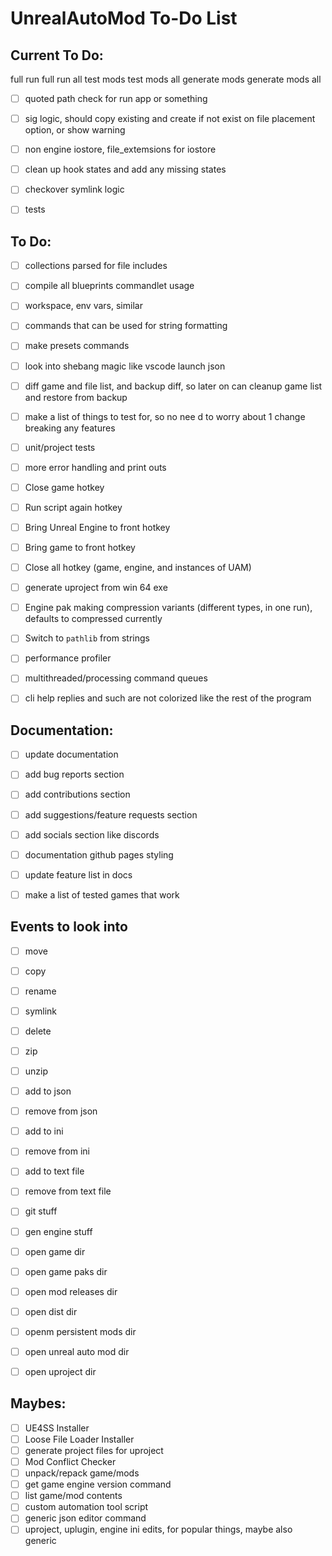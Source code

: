 # UnrealAutoMod To-Do List


## Current To Do:

full run
full run all
test mods
test mods all
generate mods
generate mods all

- [ ] quoted path check for run app or something
- [ ] sig logic, should copy existing and create if not exist on file placement option, or show warning
- [ ] non engine iostore, file_extemsions for iostore
- [ ] clean up hook states and add any missing states
- [ ] checkover symlink logic
- [ ] tests


## To Do:
- [ ] collections parsed for file includes
- [ ] compile all blueprints commandlet usage
- [ ] workspace, env vars, similar
- [ ] commands that can be used for string formatting
- [ ] make presets commands
- [ ] look into shebang magic like vscode launch json
- [ ] diff game and file list, and backup diff, so later on can cleanup game list and restore from backup
- [ ] make a list of things to test for, so no nee d to worry about 1 change breaking any features
- [ ] unit/project tests
- [ ] more error handling and print outs
- [ ] Close game hotkey
- [ ] Run script again hotkey
- [ ] Bring Unreal Engine to front hotkey
- [ ] Bring game to front hotkey
- [ ] Close all hotkey (game, engine, and instances of UAM)
- [ ] generate uproject from win 64 exe
- [ ] Engine pak making compression variants (different types, in one run), defaults to compressed currently
- [ ] Switch to `pathlib` from strings
- [ ] performance profiler
- [ ] multithreaded/processing command queues
- [ ] cli help replies and such are not colorized like the rest of the program


## Documentation:
- [ ] update documentation
- [ ] add bug reports section
- [ ] add contributions section
- [ ] add suggestions/feature requests section
- [ ] add socials section like discords
- [ ] documentation github pages styling
- [ ] update feature list in docs
- [ ] make a list of tested games that work


## Events to look into
- [ ] move
- [ ] copy
- [ ] rename
- [ ] symlink
- [ ] delete
- [ ] zip
- [ ] unzip
- [ ] add to json
- [ ] remove from json
- [ ] add to ini
- [ ] remove from ini
- [ ] add to text file
- [ ] remove from text file
- [ ] git stuff
- [ ] gen engine stuff
- [ ] open game dir
- [ ] open game paks dir
- [ ] open mod releases dir
- [ ] open dist dir
- [ ] openm persistent mods dir
- [ ] open unreal auto mod dir
- [ ] open uproject dir


## Maybes:
- [ ] UE4SS Installer
- [ ] Loose File Loader Installer
- [ ] generate project files for uproject
- [ ] Mod Conflict Checker
- [ ] unpack/repack game/mods
- [ ] get game engine version command
- [ ] list game/mod contents
- [ ] custom automation tool script
- [ ] generic json editor command
- [ ] uproject, uplugin, engine ini edits, for popular things, maybe also generic
